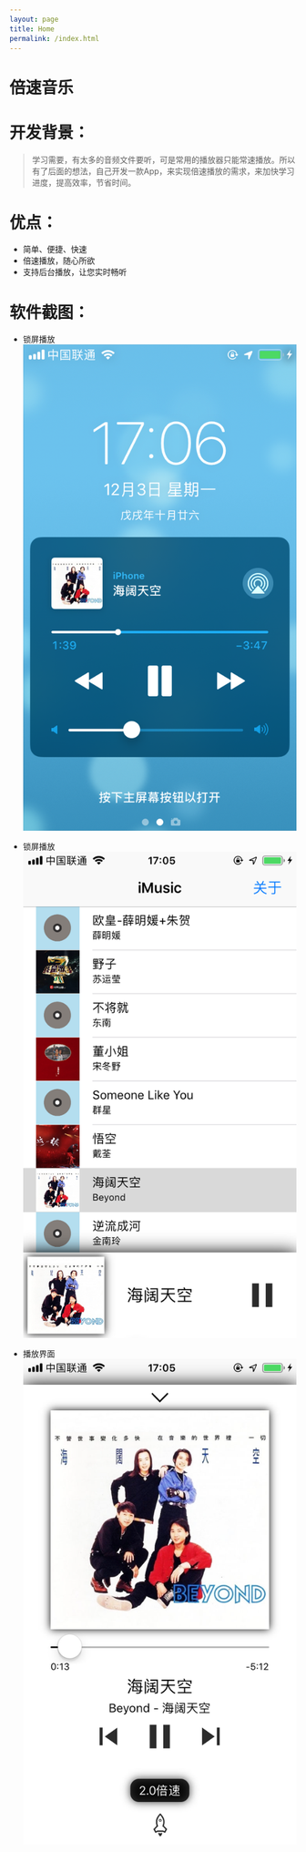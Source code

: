 ```yaml
---
layout: page
title: Home
permalink: /index.html
---
```



# 倍速音乐

# 开发背景：
> 学习需要，有太多的音频文件要听，可是常用的播放器只能常速播放。所以有了后面的想法，自己开发一款App，来实现倍速播放的需求，来加快学习进度，提高效率，节省时间。

# 优点：
* 简单、便捷、快速
* 倍速播放，随心所欲
* 支持后台播放，让您实时畅听


# 软件截图：
* 锁屏播放  
![锁屏播放](/assets/img/IMG_1.PNG) 


* 锁屏播放  
![播放列表](/assets/img/IMG_2.PNG) 


* 播放界面  
![播放界面](/assets/img/IMG_3.PNG) 



